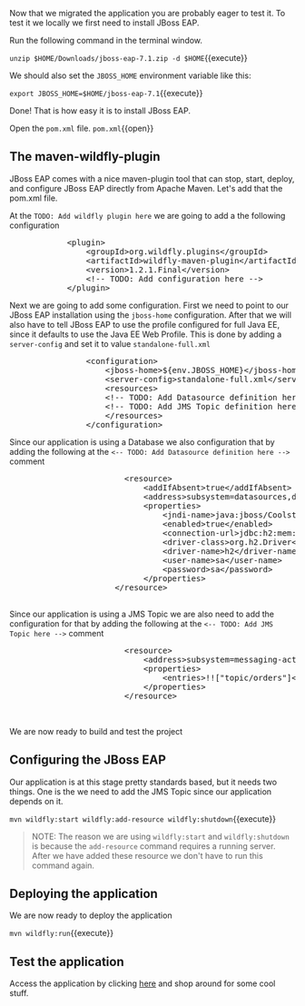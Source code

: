 Now that we migrated the application you are probably eager to test it. To test it we locally we first need to install JBoss EAP.

Run the following command in the terminal window.

``unzip $HOME/Downloads/jboss-eap-7.1.zip -d $HOME``{{execute}}

We should also set the `JBOSS_HOME` environment variable like this:

``export JBOSS_HOME=$HOME/jboss-eap-7.1``{{execute}}

Done! That is how easy it is to install JBoss EAP. 



Open the `pom.xml` file.
``pom.xml``{{open}}

## The maven-wildfly-plugin
JBoss EAP comes with a nice maven-plugin tool that can stop, start, deploy, and configure JBoss EAP directly from Apache Maven. Let's add that the pom.xml file.

At the `TODO: Add wildfly plugin here` we are going to add a the following configuration

<pre class="file" data-filename="pom.xml" data-target="insert" data-marker="<!-- TODO: Add wildfly plugin here -->">
            &lt;plugin&gt;
                &lt;groupId&gt;org.wildfly.plugins&lt;/groupId&gt;
                &lt;artifactId&gt;wildfly-maven-plugin&lt;/artifactId&gt;
                &lt;version&gt;1.2.1.Final&lt;/version&gt;
                &lt;!-- TODO: Add configuration here --&gt;
            &lt;/plugin&gt;
</pre>

Next we are going to add some configuration. First we need to point to our JBoss EAP installation using the `jboss-home` configuration. After that we will also have to tell JBoss EAP to use the profile configured for full Java EE, since it defaults to use the Java EE Web Profile. This is done by adding a `server-config` and set it to value `standalone-full.xml`

<pre class="file" data-filename="pom.xml" data-target="insert" data-marker="<!-- TODO: Add configuration here -->">
                &lt;configuration&gt;
                    &lt;jboss-home&gt;${env.JBOSS_HOME}&lt;/jboss-home&gt;
                    &lt;server-config&gt;standalone-full.xml&lt;/server-config&gt;
                    &lt;resources&gt;
                    &lt;!-- TODO: Add Datasource definition here --&gt;
                    &lt;!-- TODO: Add JMS Topic definition here --&gt;
                    &lt;/resources&gt;
                &lt;/configuration&gt;
</pre>

Since our application is using a Database we also configuration that by adding the following at the ```<-- TODO: Add Datasource definition here -->``` comment

<pre class="file" data-filename="pom.xml" data-target="insert" data-marker="<!-- TODO: Add Datasource definition here -->">
                        &lt;resource&gt;
                            &lt;addIfAbsent&gt;true&lt;/addIfAbsent&gt;
                            &lt;address&gt;subsystem=datasources,data-source=java:jboss/CoolstoreDS&lt;/address&gt;
                            &lt;properties&gt;
                                &lt;jndi-name&gt;java:jboss/CoolstoreDS&lt;/jndi-name&gt;
                                &lt;enabled&gt;true&lt;/enabled&gt;
                                &lt;connection-url&gt;jdbc:h2:mem:test;DB_CLOSE_DELAY=-1&lt;/connection-url&gt;
                                &lt;driver-class&gt;org.h2.Driver&lt;/driver-class&gt;
                                &lt;driver-name&gt;h2&lt;/driver-name&gt;
                                &lt;user-name&gt;sa&lt;/user-name&gt;
                                &lt;password&gt;sa&lt;/password&gt;
                            &lt;/properties&gt;
                      &lt;/resource&gt;

</pre>

Since our application is using a JMS Topic we are also need to add the configuration for that by adding the following at the ```<-- TODO: Add JMS Topic here -->``` comment

<pre class="file" data-filename="pom.xml" data-target="insert" data-marker="<!-- TODO: Add JMS Topic definition here -->">
                        &lt;resource&gt;
                            &lt;address&gt;subsystem=messaging-activemq,server=default,jms-topic=orders&lt;/address&gt;
                            &lt;properties&gt;
                                &lt;entries&gt;!!["topic/orders"]&lt;/entries&gt;
                            &lt;/properties&gt;
                        &lt;/resource&gt;


</pre>

We are now ready to build and test the project

## Configuring the JBoss EAP 

Our application is at this stage pretty standards based, but it needs two things. One is the  we need to add the JMS Topic since our application depends on it. 

``mvn wildfly:start wildfly:add-resource wildfly:shutdown``{{execute}}

> NOTE: The reason we are using `wildfly:start` and `wildfly:shutdown` is because the `add-resource` command requires a running server. After we have added these resource we don't have to run this command again.

## Deploying the application

We are now ready to deploy the application

``mvn wildfly:run``{{execute}}

## Test the application

Access the application by clicking [here](https://[[HOST_SUBDOMAIN]]-8080-[[KATACODA_HOST]].environments.katacoda.com/) and shop around for some cool stuff.










